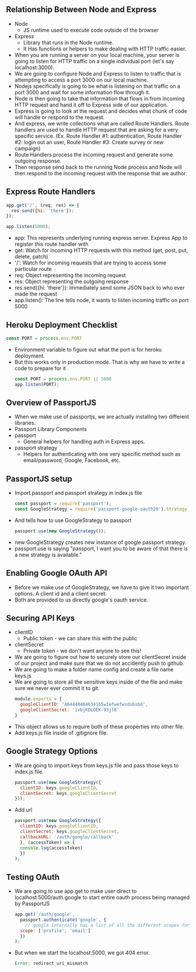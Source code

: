 <h2 name="1">Relationship Between Node and Express</h2>

- Node
  - JS runtime used to execute code outside of the browser
- Express
  - Library that runs in the Node runtime.
  - It Has functions or helpers to make dealing with HTTP traffic easier.
- When you are running a server on your local machine, your server is going to listen for HTTP traffic on a single individual port (let's say localhost:3000).
- We are going to configure Node and Express to listen to traffic that is attempting to access a port 3000 on our local machine. 
- Nodejs specifically is going to be what is listening on that traffic on a port 3000 and wait for some information flow through it.
- Node is then going to take that information that flows in from incoming HTTP request and hand it off to Express side of our application. 
- Express is going to look at the request and decides what chunk of code will handle or respond to the request. 
- And express, we write collections what are called Route Handlers. Route handlers are used to handle HTTP request that are asking for a very specific service. 
(Ex. Route Handler #1: authentication, Route Handler #2: login out an user, Route Handler #3: Create survey or new campaign)
- Route Handlers process the incoming request and generate some outgoing response. 
- Then response send back to the running Node process and Node will then respond to the incoming request with the response that we author. 

<h2 name="2">Express Route Handlers</h2>

  ```js
  app.get('/', (req, res) => {
    res.send({hi: 'there'});
  });

  app.listen(5000);
  ```
- app: This represents underlying running express server. Express App to register this route handler with
- get: Watch for incoming HTTP requests with this method (get, post, put, delete, patch)
- '/': Watch for incoming requests that are trying to access some particular route
- req: Object representing the incoming request
- res: Object representing the outgoing response
- res.send({hi: 'there'}): Immediately send some JSON back to who ever made the request
- app.listen(): The line tells node, it wants to listen incoming traffic on port 5000

<h2 name="3">Heroku Deployment Checklist</h2>

  ```js
  const PORT = process.env.PORT
  ```
- Environment variable to figure out what the port is for heroku deployment.
- But this works only in production mode. That is why we have to write a code to prepare for it 
  ```js
  const PORT = process.env.PORT || 5000
  app.listen(PORT);
  ```

<h2 name="4">Overview of PassportJS</h2>

- When we make use of passportjs, we are actually installing two different libraries.
-  Passport Library Components
  - passport
    - General helpers for handling auth in Express apps.
  - passport strategy
    - Helpers for authenticating with one very specific method such as email/password, Google, Facebook, etc.

<h2 name="5">PassportJS setup</h2>

- Import passport and passport strategy in index.js file
  ```js
  const passport = require('passport');
  const GoogleStrategy = require('passport-google-oauth20').Strategy
  ```
- And tells how to use GoogleStrategy to passport 
  ```js
  passport.use(new GoogleStrategy());
  ```
- new GoogleStrategy creates new instance of google passport strategy.
- passport.use is saying "passport, I want you to be aware of that there is a new strategy is available."

<h2 name="6">Enabling Google OAuth API</h2>

- Before we make use of GoogleStrategy, we have to give it two important options. A client id and a client secret.
- Both are provided to us directly google's oauth service. 

<h2 name="7">Securing API Keys</h2>

- clientID 
  - Public token - we can share this with the public
- clientSecret
  - Private token - we don't want anyone to see this!
- We are going to figure out how to securely store our clientSecret inside of our project and make sure that we do not accidently push to github.
- We are going to make a folder name config and create a file name keys.js
- We are going to store all the sensitive keys inside of the file and make sure we never ever commit it to git.
  ```js
  module.exports = {
    googleClientID: '464448464634165w1efwefwsdsbsbd',
    googleClientSecret: 'ivbjKDLOEK-93jf8'
  }
  ```
- This object allows us to require both of these properties into other file. 
- Add keys.js file inside of .gitignore file.

<h2 name="8">Google Strategy Options</h2>

- We are going to import keys from keys.js file and pass those keys to index.js file.
  ```js
  passport.use(new GoogleStrategy({
    clientID: keys.googleClientID,
    clientSecret: keys.googleClientSecret
  }));
  ```
- Add url
  ```js
  passport.use(new GoogleStrategy({
    clientID: keys.googleClientID,
    clientSecret: keys.googleClientSecret,
    callbackURL: '/auth/google/callback'
    }, (accessToken) => {
    console.log(accessToken)
    })
  );
  ```

<h2 name="9">Testing OAuth</h2>

- We are going to use app.get to make user direct to localhost:5000/auth.google to start entire oauth process being managed by PassportJS
  ```js
  app.get('/auth/google', 
    passport.authenticate('google', {
      // google internally has a list of all the different scopes for user's account
    scope: ['profile', 'email']
    })
  ); 
  ```
- But when we start the localhost:5000, we got 404 error.
  ```js
  Error: redirect_uri_mismatch
  ```